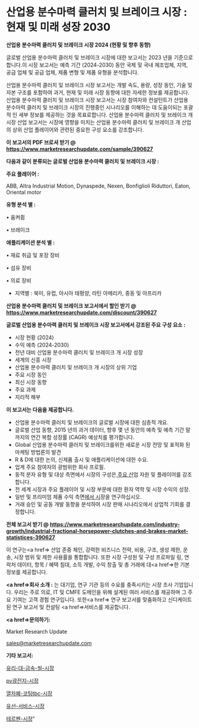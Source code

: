 # 산업용 분수마력 클러치 및 브레이크 시장 : 현재 및 미래 성장 2030

<strong>산업용 분수마력 클러치 및 브레이크 시장 2024 (현황 및 향후 동향)</strong>

글로벌 산업용 분수마력 클러치 및 브레이크 시장에 대한 보고서는 2023 년을 기준으로합니다.이 시장 보고서는 예측 기간 (2024-2030) 동안 국제 및 국내 제조업체, 지역, 공급 업체 및 공급 업체, 제품 변형 및 제품 유형을 분석합니다.

산업용 분수마력 클러치 및 브레이크 시장 보고서는 개발 속도, 용량, 성장 동인, 기술 및 자본 구조를 포함하여 과거, 현재 및 미래 시장 동향에 대한 자세한 정보를 제공합니다. 산업용 분수마력 클러치 및 브레이크 시장 보고서는 시장 참여자와 컨설턴트가 산업용 분수마력 클러치 및 브레이크 시장의 진행중인 시나리오를 이해하는 데 도움이되는 포괄적 인 세부 정보를 제공하는 것을 목표로합니다. 산업용 분수마력 클러치 및 브레이크 개 시장 산업 보고서는 시장에 영향을 미치는 산업용 분수마력 클러치 및 브레이크 개 산업의 상위 산업 플레이어와 관련된 중요한 구성 요소를 강조합니다.



<strong>이 보고서의 PDF 브로셔 받기 @ <a href=https://www.marketresearchupdate.com/sample/390627>https://www.marketresearchupdate.com/sample/390627</a></strong>



<strong>다음과 같이 분류되는 글로벌 산업용 분수마력 클러치 및 브레이크 시장 :</strong>



<strong>주요 플레이어 :</strong>

ABB, Altra Industrial Motion, Dynaspede, Nexen, Bonfiglioli Riduttori, Eaton, Oriental motor



<strong>유형 분석 별 :</strong>

• 움켜쥠

• 브레이크



<strong>애플리케이션 분석 별 :</strong>

• 재료 취급 및 포장 장비

• 섬유 장비

• 의료 장비

<ul>
  <li>지역별 : 북미, 유럽, 아시아 태평양, 라틴 아메리카, 중동 및 아프리카</li>
</ul>


<strong>산업용 분수마력 클러치 및 브레이크 보고서에서 할인 받기 @ <a href=https://www.marketresearchupdate.com/discount/390627>https://www.marketresearchupdate.com/discount/390627</a></strong>



<strong>글로벌 산업용 분수마력 클러치 및 브레이크 시장 보고서에서 강조된 주요 구성 요소 :</strong>
<ul>
  <li>시장 현황 (2024)</li>
  <li>수익 예측 (2024-2030)</li>
  <li>전년 대비 산업용 분수마력 클러치 및 브레이크 개 시장 성장</li>
  <li>세계의 신흥 시장</li>
  <li>산업용 분수마력 클러치 및 브레이크 개 시장의 상위 기업</li>
  <li>주요 시장 동인</li>
  <li>최신 시장 동향</li>
  <li>주요 과제</li>
  <li>지리적 해부</li>
</ul>


<strong>이 보고서는 다음을 제공합니다.</strong>
<ul>
  <li>산업용 분수마력 클러치 및 브레이크의 글로벌 시장에 대한 심층적 개요.</li>
  <li>글로벌 산업 동향, 2015 년의 과거 데이터, 향후 몇 년 동안의 예측 및 예측 기간 말까지의 연간 복합 성장률 (CAGR) 예상치를 평가합니다.</li>
  <li>Global 산업용 분수마력 클러치 및 브레이크를위한 새로운 시장 전망 및 표적화 된 마케팅 방법론의 발견</li>
  <li>R &amp; D에 대한 논의, 신제품 출시 및 애플리케이션에 대한 수요.</li>
  <li>업계 주요 참여자의 광범위한 회사 프로필.</li>
  <li>동적 분자 유형 및 대상 측면에서 시장의 구성은<a href=> 주요 산</a>업 자원 및 플레이어를 강조합니다.</li>
  <li>전 세계 시장과 주요 플레이어 및 시장 부문에 대한 환자 역학 및 시장 수익의 성장.</li>
  <li>일반 및 프리미엄 제품 수익 측면<a href=>에서 시</a>장을 연구하십시오.</li>
  <li>거래 승인 및 공동 개발 동향을 분석하여 시장 판매 시나리오에서 상업적 기회를 결정합니다.</li>
</ul>



<strong>전체 보고서 받기 @ <a href=https://www.marketresearchupdate.com/industry-growth/industrial-fractional-horsepower-clutches-and-brakes-market-statistices-390627>https://www.marketresearchupdate.com/industry-growth/industrial-fractional-horsepower-clutches-and-brakes-market-statistices-390627</a></strong>

이 연구는<a href=> 산업 존중</a> 체인, 강력한 비즈니스 전략, 비용, 구조, 생성 제한, 운송, 시장 범위 및 제한 사용률을 통합합니다. 또한 시장 구성원 및 구성 프로파일 링, 연락처 데이터, 항목 / 혜택 침대, 소득 개발, 수익 창출 및 총 거래에 대<a href=>한 기본 </a>정보를 제공합니다.



<strong><a href=>회사 소</a>개 :</strong>
는 대기업, 연구 기관 등의 수요를 충족시키는 시장 조사 기업입니다. 우리는 주로 의료, IT 및 CMFE 도메인을 위해 설계된 여러 서비스를 제공하며 그 주요 기여는 고객 경험 연구입니다. 또한<a href=> 연구 보</a>고서를 맞춤화하고 신디케이트 된 연구 보고서 및 컨설팅 <a href=>서비스</a>를 제공합니다.



<strong><a href=>문의하기:</a></strong>

Market Research Update

sales@marketresearchupdate.com



<strong>기타 보고서:</strong>

<a href=https://www.linkedin.com/pulse/유리-대-금속-씰-시장-경쟁-분석-및-성장-잠재력-2029-market-matrix-musings-analysis/>유리-대-금속-씰-시장</a>

<a href=https://www.linkedin.com/pulse/pv광전지-시장-경쟁-분석-및-성장-잠재력-2029-consumer-connection-chronicles-24--y5v5f/>pv광전지-시장</a>

<a href=https://www.linkedin.com/pulse/열차폐-코팅tbc-시장-현재-및-미래-성장-2029-trend-tracking-tips-360-analysis-pcxff/>열차폐-코팅tbc-시장</a>

<a href=https://www.linkedin.com/pulse/유선-서비스-시장-규모-및-성장-2023-isdailynews-pdsnf/>유선-서비스-시장</a>

<a href=https://www.linkedin.com/pulse/테르펜-시장-경쟁-분석-및-성장-잠재력-2029-consumer-connection-compendium-ana-eeouf/>테르펜-시장</a>"
